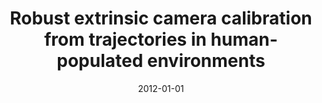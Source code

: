 ---
title: "Robust extrinsic camera calibration from trajectories in human-populated environments"
collection: publications
permalink: /publication/2012-01-01-Robust-extrinsic-camera-calibration-from-trajectories-in-human-populated-environments
date: 2012-01-01
venue: 'Computacion y Sistemas'
citation: ' G. Baqueiro,  J.B. Hayet, &quot;Robust extrinsic camera calibration from trajectories in human-populated environments.&quot; Computacion y Sistemas, 2012.'
---